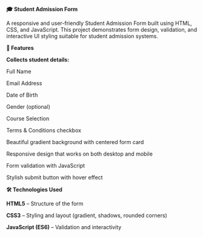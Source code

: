 **🎓 Student Admission Form**

A responsive and user-friendly Student Admission Form built using HTML, CSS, and JavaScript. This project demonstrates form design, validation, and interactive UI styling suitable for student admission systems.


**📌 Features**

**Collects student details:**

Full Name

Email Address

Date of Birth

Gender (optional)

Course Selection

Terms & Conditions checkbox

Beautiful gradient background with centered form card

Responsive design that works on both desktop and mobile

Form validation with JavaScript

Stylish submit button with hover effect



**🛠️ Technologies Used**

**HTML5** – Structure of the form

**CSS3** – Styling and layout (gradient, shadows, rounded corners)

**JavaScript (ES6)** – Validation and interactivity
